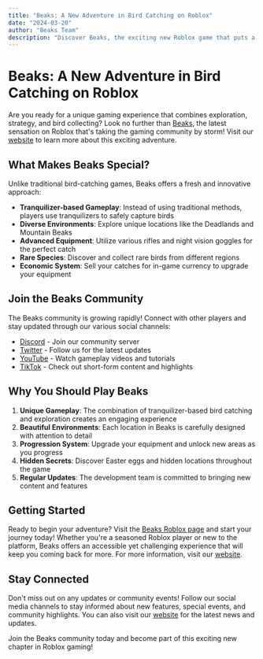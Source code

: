 ```yaml
---
title: "Beaks: A New Adventure in Bird Catching on Roblox"
date: "2024-03-20"
author: "Beaks Team"
description: "Discover Beaks, the exciting new Roblox game that puts a unique spin on bird catching with tranquilizers and exploration."
---
```


# Beaks: A New Adventure in Bird Catching on Roblox

Are you ready for a unique gaming experience that combines exploration, strategy, and bird collecting? Look no further than [Beaks](https://www.roblox.com/games/122678592501168/Beaks), the latest sensation on Roblox that's taking the gaming community by storm! Visit our [website](https://beaksroblox.com/) to learn more about this exciting adventure.

## What Makes Beaks Special?

Unlike traditional bird-catching games, Beaks offers a fresh and innovative approach:

- **Tranquilizer-based Gameplay**: Instead of using traditional methods, players use tranquilizers to safely capture birds
- **Diverse Environments**: Explore unique locations like the Deadlands and Mountain Beaks
- **Advanced Equipment**: Utilize various rifles and night vision goggles for the perfect catch
- **Rare Species**: Discover and collect rare birds from different regions
- **Economic System**: Sell your catches for in-game currency to upgrade your equipment

## Join the Beaks Community

The Beaks community is growing rapidly! Connect with other players and stay updated through our various social channels:

- [Discord](https://discord.gg/beaks) - Join our community server
- [Twitter](https://x.com/BeaksOnRoblox) - Follow us for the latest updates
- [YouTube](https://www.youtube.com/@BeaksRoblox) - Watch gameplay videos and tutorials
- [TikTok](https://www.tiktok.com/@beaksroblox) - Check out short-form content and highlights

## Why You Should Play Beaks

1. **Unique Gameplay**: The combination of tranquilizer-based bird catching and exploration creates an engaging experience
2. **Beautiful Environments**: Each location in Beaks is carefully designed with attention to detail
3. **Progression System**: Upgrade your equipment and unlock new areas as you progress
4. **Hidden Secrets**: Discover Easter eggs and hidden locations throughout the game
5. **Regular Updates**: The development team is committed to bringing new content and features

## Getting Started

Ready to begin your adventure? Visit the [Beaks Roblox page](https://www.roblox.com/games/122678592501168/Beaks) and start your journey today! Whether you're a seasoned Roblox player or new to the platform, Beaks offers an accessible yet challenging experience that will keep you coming back for more. For more information, visit our [website](https://beaksroblox.com/).

## Stay Connected

Don't miss out on any updates or community events! Follow our social media channels to stay informed about new features, special events, and community highlights. You can also visit our [website](https://beaksroblox.com/) for the latest news and updates.

Join the Beaks community today and become part of this exciting new chapter in Roblox gaming! 
